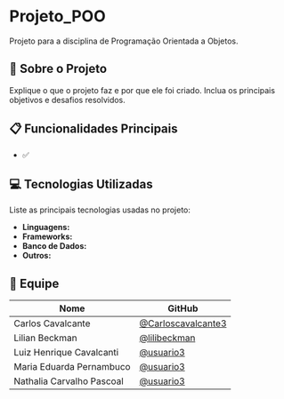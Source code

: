 # Projeto_POO
Projeto para a disciplina de Programação Orientada a Objetos.

## 📖 Sobre o Projeto  
Explique o que o projeto faz e por que ele foi criado. Inclua os principais objetivos e desafios resolvidos.  

## 📋 Funcionalidades Principais  
- ✅

## 💻 Tecnologias Utilizadas  
Liste as principais tecnologias usadas no projeto:  

- **Linguagens:** 
- **Frameworks:** 
- **Banco de Dados:** 
- **Outros:**  

## 👥 Equipe  

| Nome  | GitHub |
|-------|--------|
| Carlos Cavalcante | [@Carloscavalcante3](https://github.com/Carloscavalcante3) |
| Lilian Beckman | [@lilibeckman](https://github.com/lilibeckman) |
| Luiz Henrique Cavalcanti | [@usuario3](https://github.com/usuario3) |
| Maria Eduarda Pernambuco | [@usuario3](https://github.com/usuario3) |
| Nathalia Carvalho Pascoal | [@usuario3](https://github.com/usuario3) |


